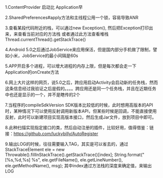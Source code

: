 1.ContentProvider 启动比 Application早

2.SharedPreferences#apply方法和主线程公用一个锁，容易导致ANR

3.查看某段代码附近的栈，可以通过new Exception(), 然后把Exception打印出来，来查看当前对应的方法栈
  或者通过此方法查看堆栈Thread.currentThread().getStackTrace()

4.Android 5.0之后通过JobService来应用保活，但是国内部分手机做了限制，譬如小米，JobService的最小间隔是60s

5.APP开启多个进程，可以增大进程的内存上限，但是每次都会走一下Application的onCreate方法

6.网上大片这样的网页，说5.0之后，跨应用启动Activity会启动新的任务栈，然而这条信息经过我验证之后是假的。。。。跨应用还是同一个任务栈，并且在近期任务中也还是显示的一个，并不是瞎传的2个 

7.当程序的compileSdkVersion SDK版本比较低的时候，此时想用高版本的API时，某种情况下可以使用反射调用新版本API，但某些时候是回调，不能直接使用反射，此时可以新建项目实现高版本接口，然后生成Jar文件，放到项目中即可。

8.此种扫描实现指定接口的类，然后自动注册的插件，比较好用，值得借鉴：链接：https://github.com/luckybilly/AutoRegister

9.输出LOG的时候，往往需要输入TAG，其实是可以省去的，通过 StackTraceElement ele = new Throwable().fillInStackTrace().getStackTrace()[index]; String.format("[%s,%d,%s] %s", ele.getFileName(), ele.getLineNumber(), ele.getMethodName(), msg); 其中index通过方法栈的深度来确定值，来输出LOG
